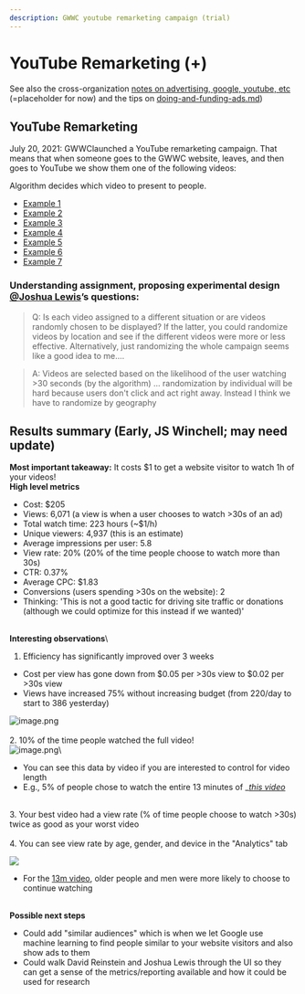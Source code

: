 ```yaml
---
description: GWWC youtube remarketing campaign (trial)
---
```


# YouTube Remarketing (+)

See also the cross-organization [notes on advertising, google, youtube, etc](../../partner-organizations-and-trials/gwwc/broken-reference/) (=placeholder for now) and the tips on [doing-and-funding-ads.md](../../core-knowledge-base/marketing-implementation-and-practical-tips/implementation-and-collecting-data-issues/doing-and-funding-ads.md "mention"))

## YouTube Remarketing

July 20, 2021: GWWClaunched a YouTube remarketing campaign. That means that when someone goes to the GWWC website, leaves, and then goes to YouTube we show them one of the following videos:

Algorithm decides which video to present to people.

* [Example 1](https://www.youtube.com/watch?v=GYeDfRx8U7k\&t=12s)
* [Example 2](https://www.youtube.com/c/GivingWhatWeCanCommunity/videos)
* [Example 3](https://www.youtube.com/watch?v=sdo8m7aVB6I)
* [Example 4](https://www.youtube.com/watch?v=4vL2TuygAfg\&t=319s)
* [Example 5](https://www.youtube.com/watch?v=D4T-q1vAgzE)
* [Example 6](https://www.youtube.com/watch?v=41tlWqyD094\&t=92s)
* [Example 7](https://www.youtube.com/watch?v=JiG\_NrxIEns\&t=636s)

### Understanding assignment, proposing experimental design [@Joshua Lewis](https://givingexperiments.slack.com/team/U01UF8NJEAX)’s questions:

> Q: Is each video assigned to a different situation or are videos randomly chosen to be displayed? If the latter, you could randomize videos by location and see if the different videos were more or less effective. Alternatively, just randomizing the whole campaign seems like a good idea to me....

> A: Videos are selected based on the likelihood of the user watching >30 seconds (by the algorithm) ... randomization by individual will be hard because users don't click and act right away. Instead I think we have to randomize by geography

## Results summary (Early, JS Winchell; may need update)

**Most important takeaway:** It costs $1 to get a website visitor to watch 1h of your videos!\
**High level metrics**

* Cost: $205
* Views: 6,071 (a view is when a user chooses to watch >30s of an ad)
* Total watch time: 223 hours (\~$1/h)
* Unique viewers: 4,937 (this is an estimate)
* Average impressions per user: 5.8
* View rate: 20% (20% of the time people choose to watch more than 30s)
* CTR: 0.37%
* Average CPC: $1.83
* Conversions (users spending >30s on the website): 2
* Thinking: 'This is not a good tactic for driving site traffic or donations (although we could optimize for this instead if we wanted)'

\
**Interesting observations**\\

1. Efficiency has significantly improved over 3 weeks

* Cost per view has gone down from $0.05 per >30s view to $0.02 per >30s view
* Views have increased 75% without increasing budget (from 220/day to start to 386 yesterday)

![image.png](https://mail.google.com/mail/u/0?ui=2\&ik=afc4baae80\&attid=0.1\&permmsgid=msg-f:1707524504229278164\&th=17b2587d5fdc71d4\&view=fimg\&sz=s0-l75-ft\&attbid=ANGjdJ\_hDVdViEQapoi8ScvrQmqLSdETS8dJizmkF2nCh-yiZNjV-Lgmyu3ltc45oKsT-3wa6VLhF1HDDlGbLcKG7\_84nFMhLqFMqxtQsHev77tBlSsXMcNqmJxUO1s\&disp=emb\&realattid=ii\_ks32th160)\
\
2\. 10% of the time people watched the full video!\
![image.png](https://mail.google.com/mail/u/0?ui=2\&ik=afc4baae80\&attid=0.2\&permmsgid=msg-f:1707524504229278164\&th=17b2587d5fdc71d4\&view=fimg\&sz=s0-l75-ft\&attbid=ANGjdJ-cfbGoRTUjeXUVWj7KrfwlgOXv-aaI7hKW\_V2TMOS4hHs6FSFxZAvV5UhT25gbw-mOVAVPUjPwhfOhlBaKGMIymL73JqKK7YvjWh4A\_95d6oaHonjEKyFAHk8\&disp=emb\&realattid=ii\_ks33a1z92)\\

* You can see this data by video if you are interested to control for video length
* E.g., 5% of people chose to watch the entire 13 minutes of \_[_this video_](https://www.youtube.com/watch?v=41tlWqyD094)

\
3\. Your best video had a view rate (% of time people choose to watch >30s) twice as good as your worst video\
\
4\. You can see view rate by age, gender, and device in the "Analytics" tab

![](https://mail.google.com/mail/u/0?ui=2\&ik=afc4baae80\&attid=0.3\&permmsgid=msg-f:1707524504229278164\&th=17b2587d5fdc71d4\&view=fimg\&sz=s0-l75-ft\&attbid=ANGjdJ\_Ax\_VUEXUHn1\_WZXK-af52waOROoud5baKCg316S\_tsoS2hLprlCb9FgQDDWPB9pXlKQxvPRIqr1kLRDj5AMZkHCo4-Lz1wNsabKNpKn\_d4pdNKuapBvwjchY\&disp=emb\&realattid=ii\_ks33e7h74)

* For the [13m video](https://www.youtube.com/watch?v=sdo8m7aVB6I\&t=108s), older people and men were more likely to choose to continue watching

\
**Possible next steps**

* Could add "similar audiences" which is when we let Google use machine learning to find people similar to your website visitors and also show ads to them
* Could walk David Reinstein and Joshua Lewis through the UI so they can get a sense of the metrics/reporting available and how it could be used for research
